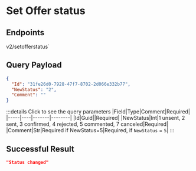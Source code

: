 # Set Offer status

## Endpoints

<!--@include: @/dist/md/api_url.md-->v2/setofferstatus`

## Query Payload
```json
{
  "Id": "31fe26d0-7928-47f7-8702-2d066e332b77",
  "NewStatus": "2",
  "Comment": ""
}
```
:::details Click to see the query parameters
|Field|Type|Comment|Required|
|-----|----|-------|--------|
|Id|Guid||Required|
|NewStatus|Int|1 unsent, 2 sent, 3 confirmed, 4 rejected, 5 commented, 7 canceled|Required|
|Comment|Str|Required if NewStatus=5|Required, if `NewStatus` = `5`|
:::

## Successful Result
```json
"Status changed"
```